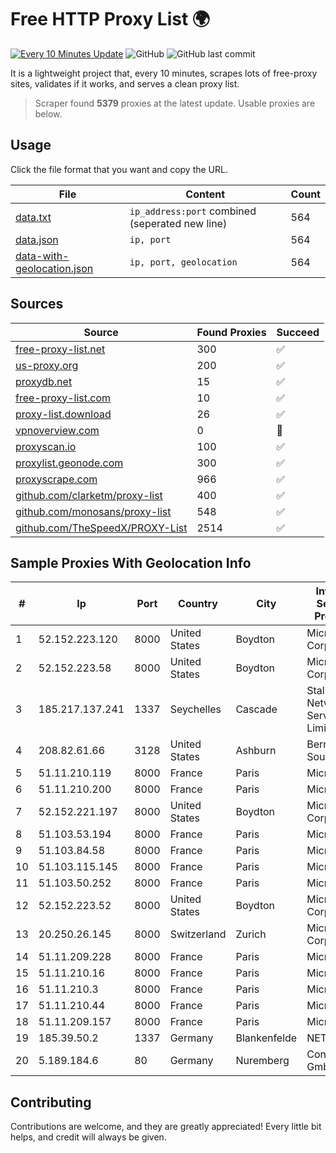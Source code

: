 
# Free HTTP Proxy List 🌍

[![Every 10 Minutes Update](https://github.com/mertguvencli/http-proxy-list/actions/workflows/main.yml/badge.svg?branch=main)](https://github.com/mertguvencli/http-proxy-list/actions/workflows/main.yml)
![GitHub](https://img.shields.io/github/license/mertguvencli/http-proxy-list)
![GitHub last commit](https://img.shields.io/github/last-commit/mertguvencli/http-proxy-list)

It is a lightweight project that, every 10 minutes, scrapes lots of free-proxy sites, validates if it works, and serves a clean proxy list.


> Scraper found **5379** proxies at the latest update. Usable proxies are below.

## Usage

Click the file format that you want and copy the URL.


|File|Content|Count|
|----|-------|-----|
|[data.txt](https://raw.githubusercontent.com/mertguvencli/http-proxy-list/main/proxy-list/data.txt)|`ip_address:port` combined (seperated new line)|564|
|[data.json](https://raw.githubusercontent.com/mertguvencli/http-proxy-list/main/proxy-list/data.json)|`ip, port`|564|
|[data-with-geolocation.json](https://raw.githubusercontent.com/mertguvencli/http-proxy-list/main/proxy-list/data-with-geolocation.json)|`ip, port, geolocation`|564|

## Sources

|Source|Found Proxies|Succeed|
|------|-------------|-------|
|[free-proxy-list.net](https://free-proxy-list.net)|300|✅|
|[us-proxy.org](https://www.us-proxy.org)|200|✅|
|[proxydb.net](http://proxydb.net)|15|✅|
|[free-proxy-list.com](https://free-proxy-list.com/?page=&port=&type%5B%5D=http&type%5B%5D=https&up_time=0&search=Search)|10|✅|
|[proxy-list.download](https://www.proxy-list.download/HTTP)|26|✅|
|[vpnoverview.com](https://vpnoverview.com/privacy/anonymous-browsing/free-proxy-servers)|0|🚫|
|[proxyscan.io](https://www.proxyscan.io)|100|✅|
|[proxylist.geonode.com](https://proxylist.geonode.com/api/proxy-list?limit=300&page=1&sort_by=lastChecked&sort_type=desc&protocols=http,https)|300|✅|
|[proxyscrape.com](https://api.proxyscrape.com/v2/?request=displayproxies&protocol=http&timeout=10000&country=all&ssl=all&anonymity=all)|966|✅|
|[github.com/clarketm/proxy-list](https://raw.githubusercontent.com/clarketm/proxy-list/master/proxy-list-raw.txt)|400|✅|
|[github.com/monosans/proxy-list](https://raw.githubusercontent.com/monosans/proxy-list/main/proxies/http.txt)|548|✅|
|[github.com/TheSpeedX/PROXY-List](https://raw.githubusercontent.com/TheSpeedX/PROXY-List/master/http.txt)|2514|✅|


## Sample Proxies With Geolocation Info

|#|Ip|Port|Country|City|Internet Service Provider|
|-|--|----|-------|----|-------------------------|
|1|52.152.223.120|8000|United States|Boydton|Microsoft Corporation|
|2|52.152.223.58|8000|United States|Boydton|Microsoft Corporation|
|3|185.217.137.241|1337|Seychelles|Cascade|Stallion Network Services Limited|
|4|208.82.61.66|3128|United States|Ashburn|Bernardi Sounds|
|5|51.11.210.119|8000|France|Paris|Microsoft|
|6|51.11.210.200|8000|France|Paris|Microsoft|
|7|52.152.221.197|8000|United States|Boydton|Microsoft Corporation|
|8|51.103.53.194|8000|France|Paris|Microsoft|
|9|51.103.84.58|8000|France|Paris|Microsoft|
|10|51.103.115.145|8000|France|Paris|Microsoft|
|11|51.103.50.252|8000|France|Paris|Microsoft|
|12|52.152.223.52|8000|United States|Boydton|Microsoft Corporation|
|13|20.250.26.145|8000|Switzerland|Zurich|Microsoft Corporation|
|14|51.11.209.228|8000|France|Paris|Microsoft|
|15|51.11.210.16|8000|France|Paris|Microsoft|
|16|51.11.210.3|8000|France|Paris|Microsoft|
|17|51.11.210.44|8000|France|Paris|Microsoft|
|18|51.11.209.157|8000|France|Paris|Microsoft|
|19|185.39.50.2|1337|Germany|Blankenfelde|NETZNUTZ|
|20|5.189.184.6|80|Germany|Nuremberg|Contabo GmbH|



## Contributing

Contributions are welcome, and they are greatly appreciated! Every
little bit helps, and credit will always be given.

